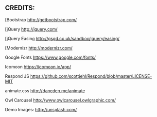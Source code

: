 
## CREDITS:

[Bootstrap http://getbootstrap.com/

[jQuery http://jquery.com/

[jQuery Easing
http://gsgd.co.uk/sandbox/jquery/easing/

[Modernizr
http://modernizr.com/

Google Fonts
https://www.google.com/fonts/

Icomoon
https://icomoon.io/app/

Respond JS
https://github.com/scottjehl/Respond/blob/master/LICENSE-MIT

animate.css
http://daneden.me/animate

Owl Carousel
http://www.owlcarousel.owlgraphic.com/

Demo Images: 
http://unsplash.com/
